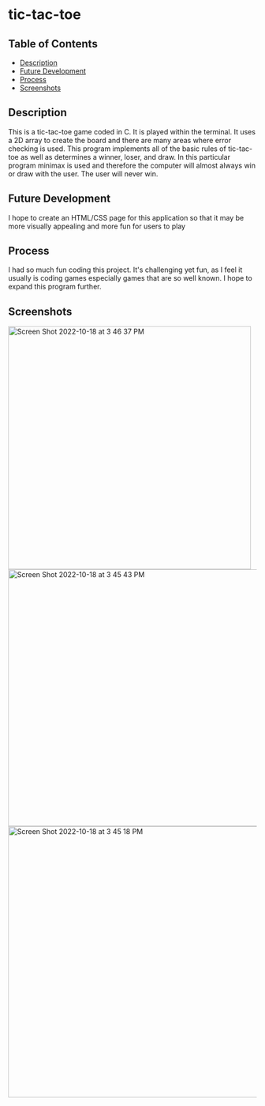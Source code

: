 # tic-tac-toe

## Table of Contents
- [Description](#description)
- [Future Development](#future-development)
- [Process](#process)
- [Screenshots](#screenshots)

## Description
This is a tic-tac-toe game coded in C. It is played within the terminal. It uses a 2D array to create the board and there are many areas where error checking is used. This program implements all of the basic rules of tic-tac-toe as well as determines a winner, loser, and draw. In this particular program minimax is used and therefore the computer will almost always win or draw with the user. The user will never win.

## Future Development
I hope to create an HTML/CSS page for this application so that it may be more visually appealing and more fun for users to play

## Process
I had so much fun coding this project. It's challenging yet fun, as I feel it usually is coding games especially games that are so well known. I hope to expand this program further.

## Screenshots
<img width="492" alt="Screen Shot 2022-10-18 at 3 46 37 PM" src="https://user-images.githubusercontent.com/90733086/196559530-083476ad-3772-4f9c-8b0f-2e8660da43a0.png">
<img width="520" alt="Screen Shot 2022-10-18 at 3 45 43 PM" src="https://user-images.githubusercontent.com/90733086/196559534-90c725ae-291c-4140-a283-4686071ea916.png">
<img width="549" alt="Screen Shot 2022-10-18 at 3 45 18 PM" src="https://user-images.githubusercontent.com/90733086/196559536-f1c51a73-33d0-45e2-81e8-c33f39efd7e5.png">
